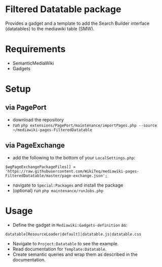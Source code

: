 # Filtered Datatable package

Provides a gadget and a template to add the Search Builder interface (datatables) to the mediawiki table (SMW).

# Requirements

* SemanticMediaWiki
* Gadgets

# Setup

## via PagePort 

* download the repository
* run `php extensions/PagePort/maintenance/importPages.php --source ~/mediawiki-pages-FilteredDatatable`

## via PageExchange

* add the following to the bottom of your `LocalSettings.php`: 
```
$wgPageExchangePackageFiles[] = 'https://raw.githubusercontent.com/WikiTeq/mediawiki-pages-FilteredDatatable/master/page-exchange.json';
```
* navigate to `Special:Packages` and install the package
* (optional) run `php maintenance/runJobs.php`

# Usage
* Define the gadget in `Mediawiki:Gadgets-definition` as: 
```
datatable[ResourceLoader|default]|datatable.js|datatable.css
```
* Navigate to `Project:Datatable` to see the example.
* Read documentation for `Template:Datatable`.
* Create semantic queries and wrap them as described in the documentation.
